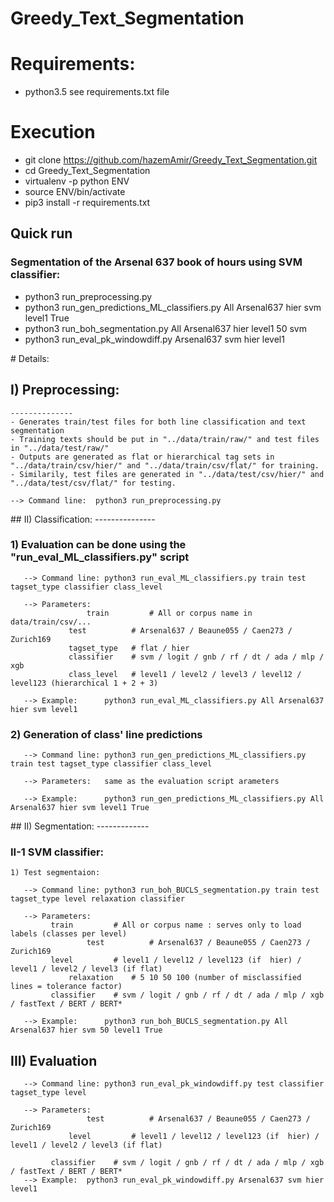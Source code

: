 # Greedy_Text_Segmentation
# Requirements:
- python3.5
  see requirements.txt file

# Execution
- git clone https://github.com/hazemAmir/Greedy_Text_Segmentation.git
- cd Greedy_Text_Segmentation
- virtualenv -p python ENV
- source ENV/bin/activate 
- pip3 install -r requirements.txt

## Quick run

### Segmentation of the  Arsenal 637 book of hours using SVM classifier:

- python3 run_preprocessing.py
- python3 run_gen_predictions_ML_classifiers.py All Arsenal637 hier svm level1 True
- python3 run_boh_segmentation.py All Arsenal637 hier level1 50 svm
- python3 run_eval_pk_windowdiff.py Arsenal637 svm hier level1

# Details:

## I) Preprocessing:
    --------------
    - Generates train/test files for both line classification and text segmentation
    - Training texts should be put in "../data/train/raw/" and test files in "../data/test/raw/"
    - Outputs are generated as flat or hierarchical tag sets in "../data/train/csv/hier/" and "../data/train/csv/flat/" for training.
    - Similarily, test files are generated in "../data/test/csv/hier/" and "../data/test/csv/flat/" for testing.
	
    --> Command line:  python3 run_preprocessing.py

## II) Classification:
    ---------------
    		
###    1) Evaluation can be done using the "run_eval_ML_classifiers.py" script  	
        
       --> Command line: python3 run_eval_ML_classifiers.py train test tagset_type classifier class_level
    
       --> Parameters: 
    		         train         # All or corpus name in  data/train/csv/...
    		 	 test          # Arsenal637 / Beaune055 / Caen273 / Zurich169
    		  	 tagset_type   # flat / hier
    		  	 classifier    # svm / logit / gnb / rf / dt / ada / mlp / xgb
    		  	 class_level   # level1 / level2 / level3 / level12 / level123 (hierarchical 1 + 2 + 3)			 	
				
       --> Example:      python3 run_eval_ML_classifiers.py All Arsenal637 hier svm level1

### 2) Generation of class' line predictions 	
	
       --> Command line: python3 run_gen_predictions_ML_classifiers.py train test tagset_type classifier class_level 	

       --> Parameters:   same as the evaluation script arameters 	
                  	
       --> Example:      python3 run_gen_predictions_ML_classifiers.py All Arsenal637 hier svm level1 True 
	

## II) Segmentation:
    -------------

###    II-1 SVM classifier:

    1) Test segmentaion:
	
       --> Command line: python3 run_boh_BUCLS_segmentation.py train test tagset_type level relaxation classifier

       --> Parameters: 
			 train         # All or corpus name : serves only to load labels (classes per level)
    		         test          # Arsenal637 / Beaune055 / Caen273 / Zurich169
			 level         # level1 / level12 / level123 (if  hier) / level1 / level2 / level3 (if flat)
    		  	 relaxation    # 5 10 50 100 (number of misclassified lines = tolerance factor)
			 classifier    # svm / logit / gnb / rf / dt / ada / mlp / xgb / fastText / BERT / BERT* 
			  	
       --> Example:      python3 run_boh_BUCLS_segmentation.py All Arsenal637 hier svm 50 level1 True


##    III) Evaluation

       --> Command line: python3 run_eval_pk_windowdiff.py test classifier tagset_type level

       --> Parameters: 
    		         test          # Arsenal637 / Beaune055 / Caen273 / Zurich169
    		  	 level         # level1 / level12 / level123 (if  hier) / level1 / level2 / level3 (if flat)
    		  	 
			 classifier    # svm / logit / gnb / rf / dt / ada / mlp / xgb / fastText / BERT / BERT*
       --> Example:	 python3 run_eval_pk_windowdiff.py Arsenal637 svm hier level1 

